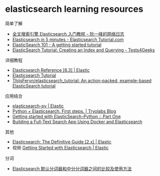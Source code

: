 # elasticsearch learning resources

简单了解

- [全文搜索引擎 Elasticsearch 入门教程 - 阮一峰的网络日志](http://www.ruanyifeng.com/blog/2017/08/elasticsearch.html)
- [Elasticsearch in 5 minutes - Elasticsearch Tutorial.com](http://www.elasticsearchtutorial.com/elasticsearch-in-5-minutes.html)
- [ElasticSearch 101 - A getting started tutorial](http://joelabrahamsson.com/elasticsearch-101/)
- [ElasticSearch Tutorial: Creating an Index and Querying - Tests4Geeks](https://tests4geeks.com/elasticsearch-tutorial/)

详细教程

- [Elasticsearch Reference [6.3] | Elastic](https://www.elastic.co/guide/en/elasticsearch/reference/current/index.html)
- [Elasticsearch Tutorial](https://www.tutorialspoint.com/elasticsearch/index.htm)
- [ThijsFeryn/elasticsearch_tutorial: An action-packed, example-based ElasticSearch tutorial](https://github.com/ThijsFeryn/elasticsearch_tutorial)

应用结合

- [elasticsearch-py | Elastic](https://www.elastic.co/guide/en/elasticsearch/client/python-api/current/index.html)
- [Python + Elasticsearch. First steps. | Tryolabs Blog](https://tryolabs.com/blog/2015/02/17/python-elasticsearch-first-steps/)
- [Getting started with ElasticSearch-Python :: Part One](https://medium.com/the-andela-way/getting-started-with-elasticsearch-with-python-be8a5727c05f)
- [Building a Full-Text Search App Using Docker and Elasticsearch](https://blog.patricktriest.com/text-search-docker-elasticsearch/)

其他

- [Elasticsearch: The Definitive Guide [2.x] | Elastic](https://www.elastic.co/guide/en/elasticsearch/guide/current/index.html)
-  视频 [Getting Started with Elasticsearch | Elastic](https://www.elastic.co/webinars/getting-started-elasticsearch?baymax=default&elektra=docs&storm=top-video)

分词

- [Elasticsearch 默认分词器和中分分词器之间的比较及使用方法](https://zhuanlan.zhihu.com/p/29183128)
